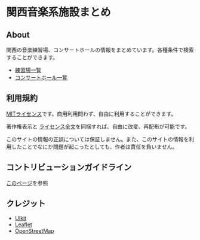 # 関西音楽系施設まとめ

## About

関西の音楽練習場、コンサートホールの情報をまとめています。各種条件で検索することができます。

* [練習場一覧](https://yamauchist.github.io/test/facilities.html)
* [コンサートホール一覧](https://yamauchist.github.io/test/concerthall.html)

## 利用規約

[MITライセンス][1]です。商用利用問わず、自由に利用することができます。

著作権表示と [ライセンス全文][1]を同梱すれば、自由に改変、再配布が可能です。

このサイトの情報の正誤については保証しません。また、このサイトの情報を利用したことでなにか問題が起こったとしても、作者は責任を負いません。

## コントリビューションガイドライン

[このページ][2]を参照

## クレジット

* [UIkit](https://github.com/uikit/uikit/blob/develop/LICENSE.md)
* [Leaflet](http://leafletjs.com)
* [OpenStreetMap](http://osm.org/copyright)

[1]:LICENSE
[2]:CONTRIBUTING.md
